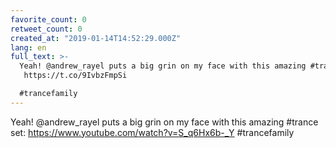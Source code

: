 ```yaml
---
favorite_count: 0
retweet_count: 0
created_at: "2019-01-14T14:52:29.000Z"
lang: en
full_text: >-
  Yeah! @andrew_rayel puts a big grin on my face with this amazing #trance set:
   https://t.co/9IvbzFmpSi

  #trancefamily
---
```


Yeah! @andrew_rayel puts a big grin on my face with this amazing #trance set:
<https://www.youtube.com/watch?v=S_q6Hx6b-_Y> #trancefamily
